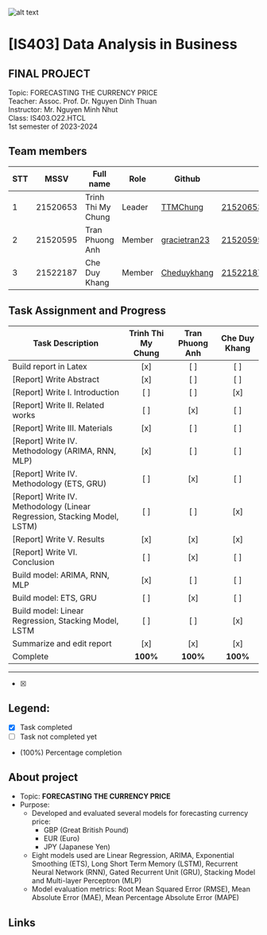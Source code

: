 ![alt text](https://camo.githubusercontent.com/3fc58d630f8f770987b3800a90372321c44dcf0000876d71ebe441f5538437e2/68747470733a2f2f692e696d6775722e636f6d2f576d4d6e5352742e706e67)

# [IS403] Data Analysis in Business
<h2>FINAL PROJECT</h2>
Topic:  FORECASTING THE CURRENCY PRICE<br>
Teacher: Assoc. Prof. Dr. Nguyen Dinh Thuan <br>
Instructor: Mr. Nguyen Minh Nhut <br>
Class: IS403.O22.HTCL<br>
1st semester of 2023-2024 <br>

## Team members
| STT | MSSV | Full name | Role | Github | Email |
| --- | --- | --- | --- | --- | --- |
| 1 | 21520653 | Trinh Thi My Chung | Leader | [TTMChung](https://github.com/TTMChung) | 21520653@gm.uit.edu.vn
| 2 | 21520595 | Tran Phuong Anh | Member | [gracietran23](https://github.com/gracietran23) | 21520595@gm.uit.edu.vn
| 3 | 21522187 | Che Duy Khang | Member | [Cheduykhang](https://github.com/Cheduykhang)| 21522187@gm.uit.edu.vn

## Task Assignment and Progress

| Task Description                                     | Trinh Thi My Chung | Tran Phuong Anh | Che Duy Khang |
|------------------------------------------------------|:------------------:|:---------------:|:-------------:|
| Build report in Latex                                | <center>[x]</center> | <center>[ ]</center> | <center>[ ]</center> |
| [Report] Write Abstract                              | <center>[x]</center> | <center>[ ]</center> | <center>[ ]</center> |
| [Report] Write I. Introduction                       | <center>[ ]</center> | <center>[ ]</center> | <center>[x]</center> |
| [Report] Write II. Related works                     | <center>[ ]</center> | <center>[x]</center> | <center>[ ]</center> |
| [Report] Write III. Materials                        | <center>[x]</center> | <center>[ ]</center> | <center>[ ]</center> |
| [Report] Write IV. Methodology (ARIMA, RNN, MLP)     | <center>[x]</center> | <center>[ ]</center> | <center>[ ]</center> |
| [Report] Write IV. Methodology (ETS, GRU)            | <center>[ ]</center> | <center>[x]</center> | <center>[ ]</center> |
| [Report] Write IV. Methodology (Linear Regression, Stacking Model, LSTM) | <center>[ ]</center> | <center>[ ]</center> | <center>[x]</center> |
| [Report] Write V. Results                            | <center>[x]</center> | <center>[x]</center> | <center>[x]</center> |
| [Report] Write VI. Conclusion                        | <center>[ ]</center> | <center>[x]</center> | <center>[ ]</center> |
| Build model: ARIMA, RNN, MLP                         | <center>[x]</center> | <center>[ ]</center> | <center>[ ]</center> |
| Build model: ETS, GRU                                | <center>[ ]</center> | <center>[x]</center> | <center>[ ]</center> |
| Build model: Linear Regression, Stacking Model, LSTM | <center>[ ]</center> | <center>[ ]</center> | <center>[x]</center> |
| Summarize and edit report                            | <center>[x]</center> | <center>[x]</center> | <center>[x]</center> |
| Complete                                             | <center>**100%**</center>    | <center>**100%**</center> | <center>**100%**</center>   |


---
- [x]
## Legend:
- [x] Task completed
- [ ] Task not completed yet
- (100%) Percentage completion


## About  project
* Topic: **FORECASTING THE CURRENCY PRICE**
* Purpose:
  - Developed and evaluated several models for forecasting currency price:
    - GBP (Great British Pound)
    - EUR (Euro)
    - JPY (Japanese Yen)
  - Eight models used are Linear Regression, ARIMA, Exponential Smoothing (ETS), Long Short Term Memory (LSTM), Recurrent Neural Network (RNN), Gated Recurrent Unit (GRU), Stacking Model and Multi-layer Perceptron (MLP)
  - Model evaluation metrics: Root Mean Squared Error (RMSE),  Mean Absolute Error (MAE),  Mean Percentage Absolute Error (MAPE)

## Links

